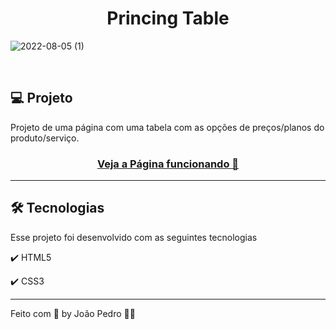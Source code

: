<h1 align="center">
  Princing Table 
</h1>

![2022-08-05 (1)](https://user-images.githubusercontent.com/93893533/183124100-2f397b27-bf21-4c86-9f6f-87b47ad246f2.png)

<br />

## 💻 Projeto

Projeto de uma página com uma tabela com as opções de preços/planos do produto/serviço.

 <h3 align="center"><a href="https://johnpetros.github.io/todo-list/">Veja a Página funcionando 👀</a></h3>

<hr>

## 🛠️ Tecnologias

Esse projeto foi desenvolvido com as seguintes tecnologias

✔️ HTML5

✔️ CSS3

---

Feito com 💜 by João Pedro 👋🏻